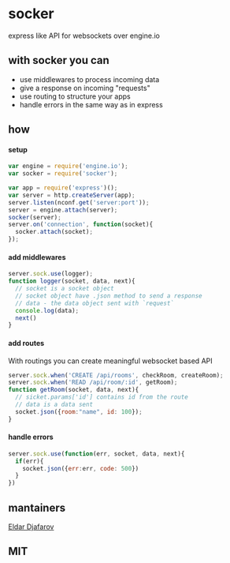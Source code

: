 socker
======

express like API for websockets over engine.io

## with socker you can

* use middlewares to process incoming data
* give a response on incoming "requests"
* use routing to structure your apps
* handle errors in the same way as in express

## how

#### setup

```javascript
var engine = require('engine.io');
var socker = require('socker');

var app = require('express')();
var server = http.createServer(app);
server.listen(nconf.get('server:port'));
server = engine.attach(server);
socker(server);
server.on('connection', function(socket){
  socker.attach(socket);
});

```

#### add middlewares
```javascript
server.sock.use(logger);
function logger(socket, data, next){
  // socket is a socket object
  // socket object have .json method to send a response
  // data - the data object sent with `request`
  console.log(data);
  next()
}
```
#### add routes
With routings you can create meaningful websocket based API
```javascript
server.sock.when('CREATE /api/rooms', checkRoom, createRoom);
server.sock.when('READ /api/room/:id', getRoom);
function getRoom(socket, data, next){
  // sicket.params['id'] contains id from the route
  // data is a data sent
  socket.json({room:"name", id: 100});
}
```
#### handle errors
```javascript
server.sock.use(function(err, socket, data, next){
  if(err){
    socket.json({err:err, code: 500})
  }
})
```

## mantainers 

[Eldar Djafarov](http://twitter.com/edjafarov)

## MIT
